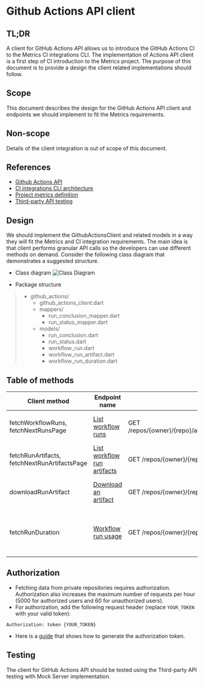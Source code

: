 # Github Actions API client

## TL;DR
A client for GitHub Actions API allows us to introduce the GitHub Actions CI to the Metrics CI integrations CLI. The implementation of Actions API client is a first step of CI introduction to the Metrics project. The purpose of this document is to provide a design the client related implementations should follow.

## Scope
This document describes the design for the GitHub Actions API client and endpoints we should implement to fit the Metrics requirements.

## Non-scope
Details of the client integration is out of scope of this document.

## References
* [Github Actions API](https://docs.github.com/en/free-pro-team@latest/rest/reference/actions)
* [CI integrations CLI architecture](https://github.com/platform-platform/monorepo/blob/master/metrics/ci_integrations/docs/01_ci_integration_module_architecture.md)
* [Project metrics definition](https://github.com/platform-platform/monorepo/blob/master/docs/05_project_metrics.md)
* [Third-party API testing](https://github.com/platform-platform/monorepo/blob/master/docs/03_third_party_api_testing.md)

## Design
We should implement the GithubActionsClient and related models in a way they will fit the Metrics and CI integration requirements. The main idea is that client performs granular API calls so the developers can use different methods on demand. Consider the following class diagram that demonstrates a suggested structure.

* Class diagram
![Class Diagram](http://www.plantuml.com/plantuml/proxy?cache=no&fmt=svg&src=https://raw.githubusercontent.com/platform-platform/monorepo/master/metrics/ci_integrations/docs/github_actions/diagrams/github_actions_client_class_diagram.puml)

* Package structure
> * github_actions/
>   * github_actions_client.dart
>   * mappers/
>      * run_conclusion_mapper.dart
>      * run_status_mapper.dart
>   * models/
>      * run_conclusion.dart
>      * run_status.dart
>      * workflow_run.dart
>      * workflow_run_artifact.dart
>      * workflow_run_duration.dart


## Table of methods
| Client method | Endpoint name   |  API endpoint | Description |
|---------------|------------------|-------------|---------------|
| fetchWorkflowRuns, fetchNextRunsPage | [List workflow runs](https://docs.github.com/en/free-pro-team@latest/rest/reference/actions#list-workflow-runs) | GET /repos/{owner}/{repo}/actions/workflows/{workflow_file_name}/runs | Lists runs for the specified workflow. |
| fetchRunArtifacts, fetchNextRunArtifactsPage |[List workflow run artifacts](https://docs.github.com/en/free-pro-team@latest/rest/reference/actions#list-workflow-run-artifacts)  | GET /repos/{owner}/{repo}/actions/runs/{run_id}/artifacts | Lists artifacts for a workflow run. |
| downloadRunArtifact| [Download an artifact](https://docs.github.com/en/free-pro-team@latest/rest/reference/actions#download-an-artifact)| GET /repos/{owner}/{repo}/actions/artifacts/{artifact_id}/zip| Downloads the specified run artifact. |
| fetchRunDuration | [Workflow run usage](https://docs.github.com/en/free-pro-team@latest/rest/reference/actions#get-workflow-run-usage)  | GET /repos/{owner}/{repo}/actions/runs/{run_id}/timing | Gets the total run time for a specific workflow run. |

## Authorization
* Fetching data from private repositories requires authorization. Authorization also increases the maximum number of requests per hour (5000 for authorized users and 60 for unauthorized users).
* For authorization, add the following request header (replace `YOUR_TOKEN` with your valid token):
```
Authorization: token {YOUR_TOKEN}
```
* Here is a [guide](https://docs.github.com/en/enterprise/2.17/user/github/authenticating-to-github/creating-a-personal-access-token-for-the-command-line) that shows how to generate the authorization token.

## Testing
The client for GitHub Actions API should be tested using the Third-party API testing with Mock Server implementation.
